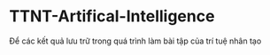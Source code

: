 # TTNT-Artifical-Intelligence
Để các kết quả lưu trữ trong quá trình làm bài tập của trí tuệ nhân tạo
